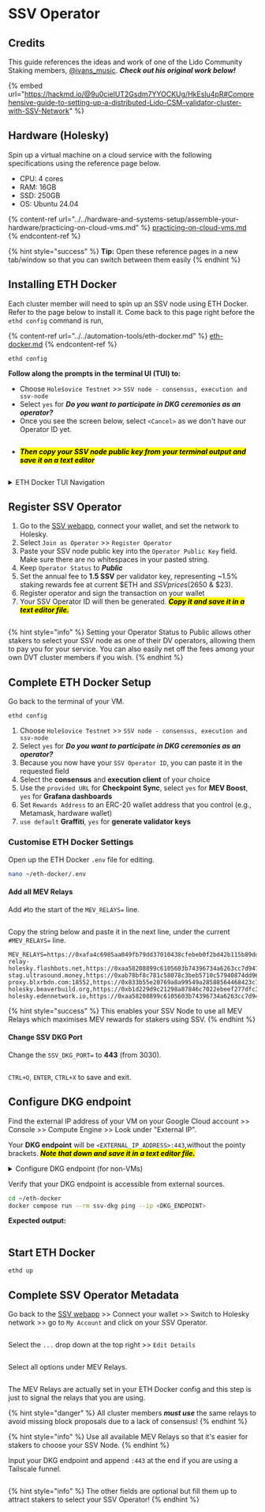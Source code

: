 # SSV Operator

## Credits

This guide references the ideas and work of one of the Lido Community Staking members, [@ivans\_music](https://x.com/ivans\_music). _**Check out his original work below!**_

{% embed url="https://hackmd.io/@9u0cieIUT2Gsdm7YYOCKUg/HkEsIu4pR#Comprehensive-guide-to-setting-up-a-distributed-Lido-CSM-validator-cluster-with-SSV-Network" %}

## Hardware (Holesky)

Spin up a virtual machine on a cloud service with the following specifications using the reference page below.

* CPU: 4 cores
* RAM: 16GB
* SSD: 250GB
* OS: Ubuntu 24.04

{% content-ref url="../../hardware-and-systems-setup/assemble-your-hardware/practicing-on-cloud-vms.md" %}
[practicing-on-cloud-vms.md](../../hardware-and-systems-setup/assemble-your-hardware/practicing-on-cloud-vms.md)
{% endcontent-ref %}

{% hint style="success" %}
**Tip:** Open these reference pages in a new tab/window so that you can switch between them easily
{% endhint %}

## Installing ETH Docker

Each cluster member will need to spin up an SSV node using ETH Docker. Refer to the page below to install it. Come back to this page right before the `ethd config` command is run,

{% content-ref url="../../automation-tools/eth-docker.md" %}
[eth-docker.md](../../automation-tools/eth-docker.md)
{% endcontent-ref %}

```
ethd config
```

**Follow along the prompts in the terminal UI (TUI) to:**

* Choose `Holešovice Testnet` >> `SSV node - consensus, execution and ssv-node`
* Select `yes` for _**Do you want to participate in DKG ceremonies as an operator?**_
* Once you see the screen below, select `<Cancel>` as we don't have our Operator ID yet.&#x20;

<figure><img src="../../.gitbook/assets/image.png" alt=""><figcaption></figcaption></figure>

* _<mark style="background-color:yellow;">**Then copy your SSV node public key from your terminal output and save it on a text editor**</mark>_

<figure><img src="../../.gitbook/assets/image (2).png" alt=""><figcaption></figcaption></figure>

<details>

<summary>ETH Docker TUI Navigation</summary>

* `Arrow keys & Tab key`: Cycle options

<!---->

* `Space bar`: Select option

<!---->

* `Enter`: Confirm option

<!---->

* `CTRL+C`: Exit individual screen monitoring view

<!---->

* `ESC`: Quit

</details>

## Register SSV Operator

1. Go to the [SSV webapp](https://app.ssv.network/join), connect your wallet, and set the network to Holesky.
2. Select `Join as Operator` >> `Register Operator`
3. Paste your SSV node public key into the `Operator Public Key` field. Make sure there are no whitespaces in your pasted string.
4. Keep `Operator Status` to _**Public**_
5. Set the annual fee to **1.5 SSV** per validator key, representing \~1.5% staking rewards fee at current $ETH and $SSV prices ($2650 & $23).
6. Register operator and sign the transaction on your wallet
7. Your SSV Operator ID will then be generated. _<mark style="background-color:yellow;">**Copy it and save it in a text editor file.**</mark>_

<figure><img src="../../.gitbook/assets/image (3).png" alt=""><figcaption></figcaption></figure>

{% hint style="info" %}
Setting your Operator Status to Public allows other stakers to select your SSV node as one of their DV operators, allowing them to pay you for your service. You can also easily net off the fees among your own DVT cluster members if you wish.&#x20;
{% endhint %}

## Complete ETH Docker Setup

Go back to the terminal of your VM.

```
ethd config
```

1. Choose `Holešovice Testnet` >> `SSV node - consensus, execution and ssv-node`
2. Select `yes` for _**Do you want to participate in DKG ceremonies as an operator?**_
3. Because you now have your `SSV Operator ID`, you can paste it in the requested field
4. Select the **consensus** and **execution client** of your choice
5. Use the `provided URL` for **Checkpoint Sync**, select `yes` for **MEV Boost**, `yes` for **Grafana dashboards**
6. Set `Rewards Address` to an ERC-20 wallet address that you control (e.g., Metamask, hardware wallet)
7. `use default` **Graffiti**, `yes` for **generate validator keys**

### Customise ETH Docker Settings

Open up the ETH Docker `.env` file for editing.

```sh
nano ~/eth-docker/.env
```

#### Add all MEV Relays

Add `#`to the start of the `MEV_RELAYS=` line.

<figure><img src="../../.gitbook/assets/image (15).png" alt=""><figcaption></figcaption></figure>

Copy the string below and paste it in the next line, under the current  `#MEV_RELAYS=` line.

```
MEV_RELAYS=https://0xafa4c6985aa049fb79dd37010438cfebeb0f2bd42b115b89dd678dab0670c1de38da0c4e9138c9290a398ecd9a0b3110@boost-relay-holesky.flashbots.net,https://0xaa58208899c6105603b74396734a6263cc7d947f444f396a90f7b7d3e65d102aec7e5e5291b27e08d02c50a050825c2f@holesky.titanrelay.xyz,https://0x821f2a65afb70e7f2e820a925a9b4c80a159620582c1766b1b09729fec178b11ea22abb3a51f07b288be815a1a2ff516@bloxroute.holesky.blxrbdn.com,https://0xb1559beef7b5ba3127485bbbb090362d9f497ba64e177ee2c8e7db74746306efad687f2cf8574e38d70067d40ef136dc@relay-stag.ultrasound.money,https://0xab78bf8c781c58078c3beb5710c57940874dd96aef2835e7742c866b4c7c0406754376c2c8285a36c630346aa5c5f833@holesky.aestus.live,http://0x821f2a65afb70e7f2e820a925a9b4c80a159620582c1766b1b09729fec178b11ea22abb3a51f07b288be815a1a2ff516@testnet.relay-proxy.blxrbdn.com:18552,https://0x833b55e20769a8a99549a28588564468423c77724a0ca96cffd58e65f69a39599d877f02dc77a0f6f9cda2a3a4765e56@relay-holesky.beaverbuild.org,https://0xb1d229d9c21298a87846c7022ebeef277dfc321fe674fa45312e20b5b6c400bfde9383f801848d7837ed5fc449083a12@relay-holesky.edennetwork.io,https://0xaa58208899c6105603b74396734a6263cc7d947f444f396a90f7b7d3e65d102aec7e5e5291b27e08d02c50a050825c2f@holesky.titanrelay.xyz
```

{% hint style="success" %}
This enables your SSV Node to use all MEV Relays which maximises MEV rewards for stakers using SSV.
{% endhint %}

#### Change SSV DKG Port

Change the `SSV_DKG_PORT=` to **443** (from 3030).

<figure><img src="../../.gitbook/assets/image (201).png" alt=""><figcaption></figcaption></figure>

`CTRL+O`, `ENTER`, `CTRL+X` to save and exit.

## Configure DKG endpoint

Find the external IP address of your VM on your Google Cloud account >> Console >> Compute Engine >> Look under "External IP".

Your **DKG endpoint** will be `<EXTERNAL_IP_ADDRESS>:443`,without the pointy brackets. _<mark style="background-color:yellow;">**Note that down and save it in a text editor file.**</mark>_

<details>

<summary>Configure DKG endpoint (for non-VMs)</summary>

On your laptop, create a Tailscale VPN account at [https://login.tailscale.com](https://login.tailscale.com).

On your VM, install Tailscale and run it.

```sh
curl -fsSL https://tailscale.com/install.sh | sh
sudo tailscale up
```

Copy the URL and paste it into a browser on your laptop to authenticate your VM. Sign-in and click `Connect` when prompted.

<img src="../../.gitbook/assets/image (4).png" alt="" data-size="original">

On your VM, after successfully authenticating,

```sh
sudo tailscale funnel --bg https+insecure://localhost:3030
```

The highlighted part of the output is your DKG endpoint. _<mark style="background-color:yellow;">**Copy it and save it in your text editor.**</mark>_

<img src="../../.gitbook/assets/image (5).png" alt="E.g., Your full DKG endpoint in this example is https://ssv-csm-test.tail147ca.ts.net" data-size="original">

</details>

Verify that your DKG endpoint is accessible from external sources.

```sh
cd ~/eth-docker
docker compose run --rm ssv-dkg ping --ip <DKG_ENDPOINT>
```

**Expected output:**

<figure><img src="../../.gitbook/assets/image (10).png" alt=""><figcaption></figcaption></figure>

## Start ETH Docker

```
ethd up
```

## Complete SSV Operator Metadata

Go back to the [SSV webapp](https://app.ssv.network/join) >> Connect your wallet >> Switch to Holesky network >> go to `My Account` and click on your SSV Operator.

<figure><img src="../../.gitbook/assets/image (7).png" alt=""><figcaption></figcaption></figure>

Select the `...` drop down at the top right >> `Edit Details`

<figure><img src="../../.gitbook/assets/image (9).png" alt=""><figcaption></figcaption></figure>

Select all options under MEV Relays.

<figure><img src="../../.gitbook/assets/image (13).png" alt=""><figcaption></figcaption></figure>

The MEV Relays are actually set in your ETH Docker config and this step is just to signal the relays that you are using.

{% hint style="danger" %}
All cluster members _**must use**_ the same relays to avoid missing block proposals due to a lack of consensus!
{% endhint %}

{% hint style="info" %}
Use all available MEV Relays so that it's easier for stakers to choose your SSV Node.&#x20;
{% endhint %}

Input your DKG endpoint and append `:443` at the end if you are using a Tailscale funnel.

<figure><img src="../../.gitbook/assets/image (12).png" alt=""><figcaption></figcaption></figure>

{% hint style="info" %}
The other fields are optional but fill them up to attract stakers to select your SSV Operator!
{% endhint %}

